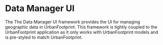 # Data Manager UI

The The Data Manager UI framework provides the UI for managing geographic data in UrbanFootprint.
This framework is tightly coupled to the UrbanFootprint application as it only works with UrbanFootprint models and is
pre-styled to match UrbanFootprint.
